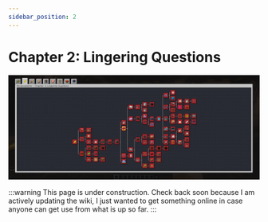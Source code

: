 ```yaml
---
sidebar_position: 2
---
```


# Chapter 2: Lingering Questions

![Chapter 2 Advancement Page](./img/chapter_2.png)

:::warning
This page is under construction. Check back soon because I am actively updating the wiki, I just wanted to get something online in case anyone can get use from what is up so far.
:::
